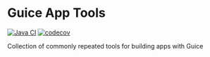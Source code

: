 # Guice App Tools
[![Java CI](https://github.com/JFL110/guice-app-tools/workflows/Java%20CI/badge.svg?x=y)](https://github.com/JFL110/guice-app-tools/actions) [![codecov](https://codecov.io/gh/JFL110/guice-app-tools/branch/master/graph/badge.svg?x=y)](https://codecov.io/gh/JFL110/guice-app-tools)

Collection of commonly repeated tools for building apps with Guice
